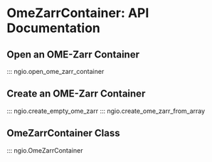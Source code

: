# OmeZarrContainer: API Documentation

## Open an OME-Zarr Container

::: ngio.open_ome_zarr_container

## Create an OME-Zarr Container

::: ngio.create_empty_ome_zarr
::: ngio.create_ome_zarr_from_array

## OmeZarrContainer Class

::: ngio.OmeZarrContainer
